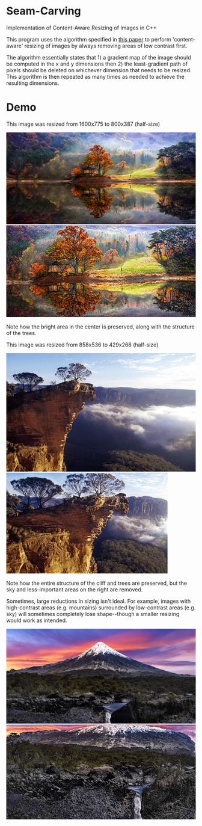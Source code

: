 # Seam-Carving
Implementation of Content-Aware Resizing of Images in C++

This program uses the algorithm specified in [this paper](http://graphics.cs.cmu.edu/courses/15-463/2013_fall/hw/proj3-seamcarving/imret.pdf) to perform 'content-aware' resizing of images by always removing areas of low contrast first.

The algorithm essentially states that 1) a gradient map of the image should be computed in the x and y dimensions then 2) the least-gradient path of pixels should be deleted on whichever dimension that needs to be resized. This algorithm is then repeated as many times as needed to achieve the resulting dimensions.

# Demo

This image was resized from 1600x775 to 800x387 (half-size)

![](Seam%20Carving/Original%20Demo%20Scenes/sceneMedium2.jpg)
![](Seam%20Carving/Demo%20Resizing/medium2%20800x387.jpg)

Note how the bright area in the center is preserved, along with the structure of the trees.


This image was resized from 858x536 to 429x268 (half-size)

![](Seam%20Carving/Original%20Demo%20Scenes/sceneSmall3.jpg)
![](Seam%20Carving/Demo%20Resizing/small3%20429x268.jpg)

Note how the entire structure of the cliff and trees are preserved, but the sky and less-important areas on the right are removed.


Sometimes, large reductions in sizing isn't ideal. For example, images with high-contrast areas (e.g. mountains) surrounded by low-contrast areas (e.g. sky) will sometimes completely lose shape--though a smaller resizing would work as intended.

![](Seam%20Carving/Original%20Demo%20Scenes/sceneMedium1.jpg)
![](Seam%20Carving/Demo%20Resizing/medium1%20600x300.jpg)
